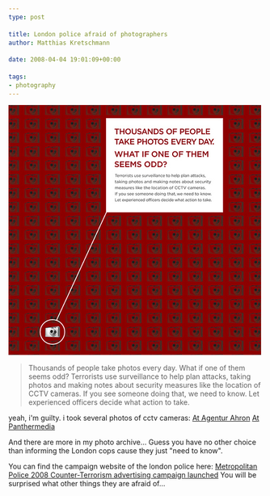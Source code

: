 ```yaml
---
type: post

title: London police afraid of photographers
author: Matthias Kretschmann

date: 2008-04-04 19:01:09+00:00

tags:
- photography
---
```


![London cops](../media/londonpolice.jpg)

<!-- more -->

> Thousands of people take photos every day. What if one of them seems odd? Terrorists use surveillance to help plan attacks, taking photos and making notes about security measures like the location of CCTV cameras. If you see someone doing that, we need to know. Let experienced officers decide what action to take.

yeah, i'm guilty. i took several photos of cctv cameras:
[At Agentur Ahron](http://www.agentur-ahron.de/bild_db/details.php?image_id=552)
[At Panthermedia](http://www.panthermedia.net/index2.php?page=image_preview.php&image=441619)

And there are more in my photo archive... Guess you have no other choice than informing the London cops cause they just "need to know".

You can find the campaign website of the london police here:
[Metropolitan Police 2008 Counter-Terrorism advertising campaign launched](http://www.met.police.uk/campaigns/campaign_ct_2008.htm)
You will be surprised what other things they are afraid of...
